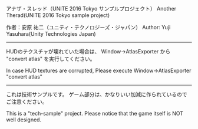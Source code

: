﻿アナザ・スレッド（UNITE 2016 Tokyo サンプルプロジェクト）
Another Therad(UNITE 2016 Tokyo sample project)

作者：安原 祐二（ユニティ・テクノロジーズ・ジャパン）
Author: Yuji Yasuhara(Unity Technologies Japan)



----
HUDのテクスチャが壊れていた場合は、
Window->AtlasExporter
から
"convert atlas"
を実行してください。

In case HUD textures are corrupted,
Please execute
Window->AtlasExporter
"convert atlas"



----
これは技術サンプルです。
ゲーム部分は、かなりいい加減に作られているのでご注意ください。

This is a "tech-sample" project.
Please notice that the game itself is NOT well designed.

